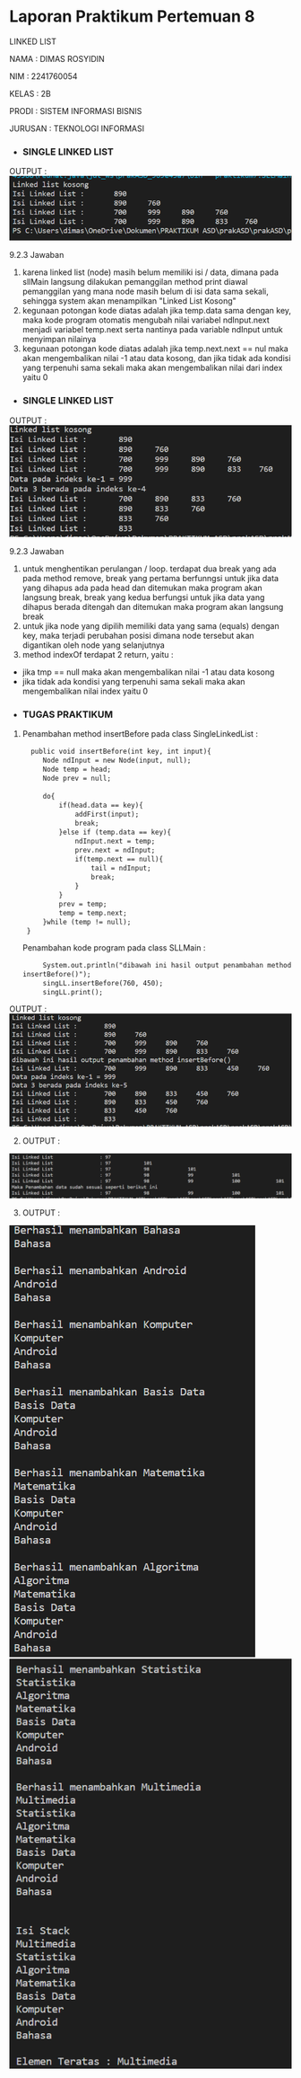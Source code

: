 # Laporan Praktikum Pertemuan 8
LINKED LIST
 
NAMA  : DIMAS ROSYIDIN

NIM   : 2241760054  

KELAS : 2B

PRODI : SISTEM INFORMASI BISNIS

JURUSAN : TEKNOLOGI INFORMASI


* ### SINGLE LINKED LIST

OUTPUT :
<img src = "single.java.png">

9.2.3 Jawaban

1. karena linked list (node) masih belum memiliki isi / data, dimana pada sllMain langsung dilakukan pemanggilan method print diawal pemanggilan yang mana node masih belum di isi data sama sekali, sehingga system akan menampilkan "Linked List Kosong"
2. kegunaan potongan kode diatas adalah jika temp.data sama dengan key, maka kode program otomatis mengubah nilai variabel ndInput.next menjadi variabel temp.next serta nantinya pada variable ndInput untuk menyimpan nilainya
3. kegunaan potongan kode diatas adalah jika temp.next.next == nul maka akan mengembalikan nilai -1 atau data kosong, dan jika tidak ada kondisi yang terpenuhi sama sekali maka akan mengembalikan nilai dari index yaitu 0

* ### SINGLE LINKED LIST

OUTPUT :
<img src = "single2.png">

9.2.3 Jawaban
1. untuk menghentikan perulangan / loop. terdapat dua break yang ada pada method remove, break yang pertama berfunngsi untuk jika data yang dihapus ada pada head dan ditemukan maka program akan langsung break, break yang kedua berfungsi untuk jika data yang dihapus berada ditengah dan ditemukan maka program akan langsung break
2. untuk jika node yang dipilih memiliki data yang sama (equals) dengan key, maka terjadi perubahan posisi dimana node tersebut akan digantikan oleh node yang selanjutnya
3.  method indexOf terdapat 2 return, yaitu :

- jika tmp == null maka akan mengembalikan nilai -1 atau data kosong
- jika tidak ada kondisi yang terpenuhi sama sekali maka akan mengembalikan nilai index yaitu 0

* ### TUGAS PRAKTIKUM 

1. Penambahan method insertBefore pada class SingleLinkedList : 

         public void insertBefore(int key, int input){
            Node ndInput = new Node(input, null);
            Node temp = head;
            Node prev = null;
        
            do{
                if(head.data == key){
                    addFirst(input);
                    break;
                }else if (temp.data == key){
                    ndInput.next = temp;
                    prev.next = ndInput;
                    if(temp.next == null){
                        tail = ndInput;
                        break;
                    }
                }
                prev = temp;
                temp = temp.next;
            }while (temp != null);
        }

    Penambahan kode program pada class SLLMain :

            System.out.println("dibawah ini hasil output penambahan method insertBefore()");
            singLL.insertBefore(760, 450);
            singLL.print();

    
OUTPUT :
<img src = "tugas1.png">

2. OUTPUT :
<img src = "tugas2.png">


3. OUTPUT :
<img src = "tugas3a.png">

<img src = "tugas3b.png">


